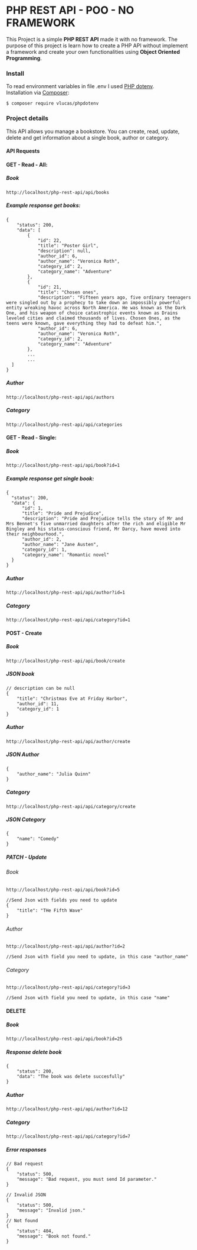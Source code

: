 # PHP REST API - POO - NO FRAMEWORK

This Project is a simple **PHP REST API** made it with no framework.
The purpose of this project is learn how to create a PHP API without implement a framework and create your own functionalities using **Object Oriented Programming**.

### Install

To read environment variables in file .env I used [PHP dotenv](https://github.com/vlucas/phpdotenv). <br> 
Installation via [Composer](https://getcomposer.org/):

```
$ composer require vlucas/phpdotenv
```

### Project details

This API allows you manage a bookstore. You can create, read, update, delete and get information about a single book, author or category.

#### API Requests

#### GET - Read - All:
##### Book
```
http://localhost/php-rest-api/api/books
```
##### Example response get books:
```
{
    "status": 200,
    "data": [
        {
            "id": 22,
            "title": "Poster Girl",
            "description": null,
            "author_id": 6,
            "author_name": "Veronica Roth",
            "category_id": 2,
            "category_name": "Adventure"
        },
        {
            "id": 21,
            "title": "Chosen ones",
            "description": "Fifteen years ago, five ordinary teenagers were singled out by a prophecy to take down an impossibly powerful entity wreaking havoc across North America. He was known as the Dark One, and his weapon of choice catastrophic events known as Drains leveled cities and claimed thousands of lives. Chosen Ones, as the teens were known, gave everything they had to defeat him.",
            "author_id": 6,
            "author_name": "Veronica Roth",
            "category_id": 2,
            "category_name": "Adventure"
        },
        ...
        ...
  ]
}
```
##### Author
```
http://localhost/php-rest-api/api/authors
```
##### Category
```
http://localhost/php-rest-api/api/categories
```
#### GET - Read - Single:
##### Book
```
http://localhost/php-rest-api/api/book?id=1
```
##### Example response get single book:
```
{
  "status": 200,
  "data": {
      "id": 1,
      "title": "Pride and Prejudice",
      "description": "Pride and Prejudice tells the story of Mr and Mrs Bennet's five unmarried daughters after the rich and eligible Mr Bingley and his status-conscious friend, Mr Darcy, have moved into their neighbourhood.",
      "author_id": 2,
      "author_name": "Jane Austen",
      "category_id": 1,
      "category_name": "Romantic novel"
  }
}  
```
##### Author
```
http://localhost/php-rest-api/api/author?id=1
```
##### Category
```
http://localhost/php-rest-api/api/category?id=1
```

#### POST - Create

##### Book
```
http://localhost/php-rest-api/api/book/create
```
##### JSON book
```
// description can be null
{
    "title": "Christmas Eve at Friday Harbor",
    "author_id": 11,
    "category_id": 1
}
```
##### Author
```
http://localhost/php-rest-api/api/author/create
```
##### JSON Author
```
{
    "author_name": "Julia Quinn"
}
```
##### Category
```
http://localhost/php-rest-api/api/category/create
```
##### JSON Category
```
{
    "name": "Comedy"
}
```
##### PATCH - Update
###### Book
```
http://localhost/php-rest-api/api/book?id=5

//Send Json with fields you need to update
{
    "title": "THe Fifth Wave"
}
```
###### Author
```
http://localhost/php-rest-api/api/author?id=2

//Send Json with field you need to update, in this case "author_name"
```
###### Category
```
http://localhost/php-rest-api/api/category?id=3

//Send Json with field you need to update, in this case "name"
```
#### DELETE
##### Book
```
http://localhost/php-rest-api/api/book?id=25
```
##### Response delete book
```
{
    "status": 200,
    "data": "The book was delete succesfully"
}
```
##### Author
```
http://localhost/php-rest-api/api/author?id=12
```
##### Category
```
http://localhost/php-rest-api/api/category?id=7
```
##### Error responses
```
// Bad request
{
    "status": 500,
    "message": "Bad request, you must send Id parameter."
}

// Invalid JSON
{
    "status": 500,
    "message": "Invalid json."
}
// Not found
{
    "status": 404,
    "message": "Book not found."
}
```










